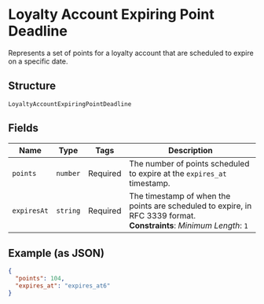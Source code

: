 
# Loyalty Account Expiring Point Deadline

Represents a set of points for a loyalty account that are scheduled to expire on a specific date.

## Structure

`LoyaltyAccountExpiringPointDeadline`

## Fields

| Name | Type | Tags | Description |
|  --- | --- | --- | --- |
| `points` | `number` | Required | The number of points scheduled to expire at the `expires_at` timestamp. |
| `expiresAt` | `string` | Required | The timestamp of when the points are scheduled to expire, in RFC 3339 format.<br/>**Constraints**: *Minimum Length*: `1` |

## Example (as JSON)

```json
{
  "points": 104,
  "expires_at": "expires_at6"
}
```

